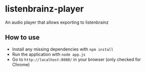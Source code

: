 # listenbrainz-player
An audio player that allows exporting to listenbrainz

## How to use
* Install any missing dependencies with `npm install`
* Run the application with `node app.js`
* Go to `http://localhost:8080/` in your browser (only checked for Chrome) 